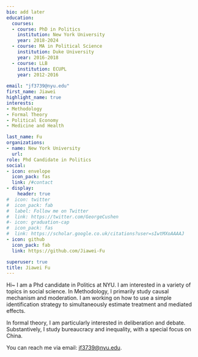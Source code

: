 ```yaml
---
bio: add later
education:
  courses:
  - course: PhD in Politics
    institution: New York University
    year: 2018-2024
  - course: MA in Political Science
    institution: Duke University
    year: 2016-2018
  - course: LLB 
    institution: ECUPL
    year: 2012-2016
  
email: "jf3739@nyu.edu"
first_name: Jiawei
highlight_name: true
interests:
- Methodology
- Formal Theory
- Political Economy
- Medicine and Health

last_name: Fu
organizations:
- name: New York University
  url: 
role: Phd Candidate in Politics
social:
- icon: envelope
  icon_pack: fas
  link: /#contact
- display:
    header: true
#  icon: twitter
#  icon_pack: fab
#  label: Follow me on Twitter
#  link: https://twitter.com/GeorgeCushen
#- icon: graduation-cap
#  icon_pack: fas
#  link: https://scholar.google.co.uk/citations?user=sIwtMXoAAAAJ
- icon: github
  icon_pack: fab
  link: https://github.com/Jiawei-Fu

superuser: true
title: Jiawei Fu 
---
```


Hi~ I am a Phd candidate in Politics at NYU. I am interested in a variety of topics in social science. In Methodology, I primarily study causal mechanism and moderation. I am working on how to use a simple identification strategy to simultaneously estimate treatment and mediated effects. 

In formal theory, I am particularly interested in deliberation and debate. Substantively, I study bureaucracy and inequality, with a special focus on China.

You can reach me via email: [jf3739@nyu.edu](mailto:jf3739@nyu.edu).


